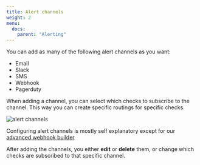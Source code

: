 ```yaml
---
title: Alert channels
weight: 2
menu:
  docs:
    parent: "Alerting"
---
```


You can add as many of the following alert channels as you want: 

- Email
- Slack
- SMS
- Webhook
- Pagerduty

When adding a channel, you can select which checks to subscribe to the channel. This way you can create specific routings
for specific checks.

![alert channels](/docs/images/alerting/alert-channels.png)

Configuring alert channels is mostly self explanatory except for our [advanced webhook builder](/docs/alerting/webhooks)

After adding the channels, you either **edit** or **delete** them, or change which checks are subscribed to that specific channel.
